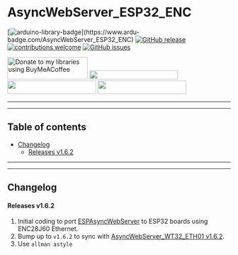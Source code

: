 # AsyncWebServer_ESP32_ENC

[![arduino-library-badge](https://www.ardu-badge.com/badge/AsyncWebServer_ESP32_ENC.svg?)](https://www.ardu-badge.com/AsyncWebServer_ESP32_ENC)
[![GitHub release](https://img.shields.io/github/release/khoih-prog/AsyncWebServer_ESP32_ENC.svg)](https://github.com/khoih-prog/AsyncWebServer_ESP32_ENC/releases)
[![contributions welcome](https://img.shields.io/badge/contributions-welcome-brightgreen.svg?style=flat)](#Contributing)
[![GitHub issues](https://img.shields.io/github/issues/khoih-prog/AsyncWebServer_ESP32_ENC.svg)](http://github.com/khoih-prog/AsyncWebServer_ESP32_ENC/issues)

<a href="https://www.buymeacoffee.com/khoihprog6" title="Donate to my libraries using BuyMeACoffee"><img src="https://cdn.buymeacoffee.com/buttons/v2/default-yellow.png" alt="Donate to my libraries using BuyMeACoffee" style="height: 50px !important;width: 181px !important;" ></a>
<a href="https://www.buymeacoffee.com/khoihprog6" title="Donate to my libraries using BuyMeACoffee"><img src="https://img.shields.io/badge/buy%20me%20a%20coffee-donate-orange.svg?logo=buy-me-a-coffee&logoColor=FFDD00" style="height: 20px !important;width: 200px !important;" ></a>
<a href="https://profile-counter.glitch.me/khoih-prog/count.svg" title="Total khoih-prog Visitor count"><img src="https://profile-counter.glitch.me/khoih-prog/count.svg" style="height: 30px;width: 200px;"></a>
<a href="https://profile-counter.glitch.me/khoih-prog-AsyncWebServer_ESP32_ENC/count.svg" title="Visitor count"><img src="https://profile-counter.glitch.me/khoih-prog-AsyncWebServer_ESP32_ENC/count.svg" style="height: 30px;width: 200px;"></a>

---
---

## Table of contents

* [Changelog](#changelog)
  * [Releases v1.6.2](#releases-v162)



---
---

## Changelog

#### Releases v1.6.2

1. Initial coding to port [ESPAsyncWebServer](https://github.com/me-no-dev/ESPAsyncWebServer) to ESP32 boards using ENC28J60 Ethernet.
2. Bump up to `v1.6.2` to sync with [AsyncWebServer_WT32_ETH01 v1.6.2](https://github.com/khoih-prog/AsyncWebServer_WT32_ETH01).
3. Use `allman astyle`


